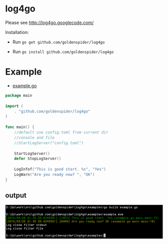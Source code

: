 # log4go
Please see http://log4go.googlecode.com/

Installation:

- Run `go get github.com/goldenspider/log4go`

- Run `go install github.com/goldenspider/log4go`

# Example
* [example.go](examples/example.go)
```go
package main

import (
	. "github.com/goldenspider/log4go"
)

func main() {
	//default use config.toml from current dir
	//console and file
	//StartLogServer("config.toml")

	StartLogServer()
	defer StopLogServer()

	LogInfof("This is good start. %s", "Yes")
	LogWarn("Are you ready now? ", "OK")
}
```
## output
![image](example.png)

